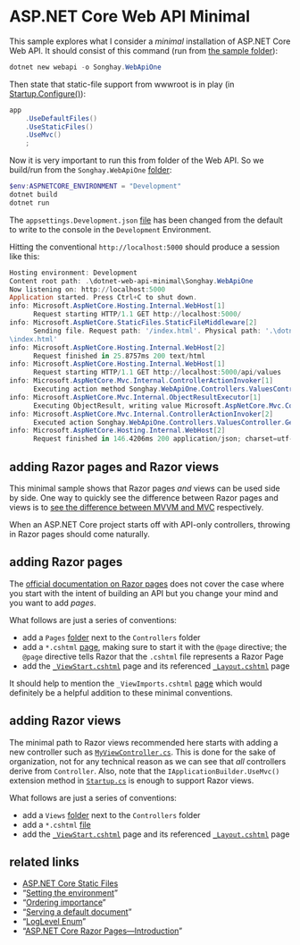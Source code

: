# ASP.NET Core Web API Minimal

This sample explores what I consider a _minimal_ installation of ASP.NET Core Web API. It should consist of this command (run from [the sample folder](../dotnet-web-api-minimal)):

```ps1
dotnet new webapi -o Songhay.WebApiOne
```

Then state that static-file support from wwwroot is in play (in [Startup.Configure()](./Songhay.WebApiOne/Startup.cs)):

```c#
app
    .UseDefaultFiles()
    .UseStaticFiles()
    .UseMvc()
    ;
```

Now it is very important to run this from folder of the Web API. So we build/run from the `Songhay.WebApiOne` [folder](./Songhay.WebApiOne):

```ps1
$env:ASPNETCORE_ENVIRONMENT = "Development"
dotnet build
dotnet run
```

The `appsettings.Development.json` [file](./Songhay.WebApiOne/appsettings.Development.json) has been changed from the default to write to the console in the `Development` Environment.

Hitting the conventional `http://localhost:5000` should produce a session like this:

```ps1
Hosting environment: Development
Content root path: .\dotnet-web-api-minimal\Songhay.WebApiOne
Now listening on: http://localhost:5000
Application started. Press Ctrl+C to shut down.
info: Microsoft.AspNetCore.Hosting.Internal.WebHost[1]
      Request starting HTTP/1.1 GET http://localhost:5000/
info: Microsoft.AspNetCore.StaticFiles.StaticFileMiddleware[2]
      Sending file. Request path: '/index.html'. Physical path: '.\dotnet-web-api-minimal\Songhay.WebApiOne\wwwroot
\index.html'
info: Microsoft.AspNetCore.Hosting.Internal.WebHost[2]
      Request finished in 25.8757ms 200 text/html
info: Microsoft.AspNetCore.Hosting.Internal.WebHost[1]
      Request starting HTTP/1.1 GET http://localhost:5000/api/values
info: Microsoft.AspNetCore.Mvc.Internal.ControllerActionInvoker[1]
      Executing action method Songhay.WebApiOne.Controllers.ValuesController.Get (Songhay.WebApiOne) with arguments ((null)) - ModelState is Valid
info: Microsoft.AspNetCore.Mvc.Internal.ObjectResultExecutor[1]
      Executing ObjectResult, writing value Microsoft.AspNetCore.Mvc.ControllerContext.
info: Microsoft.AspNetCore.Mvc.Internal.ControllerActionInvoker[2]
      Executed action Songhay.WebApiOne.Controllers.ValuesController.Get (Songhay.WebApiOne) in 43.4475ms
info: Microsoft.AspNetCore.Hosting.Internal.WebHost[2]
      Request finished in 146.4206ms 200 application/json; charset=utf-8
```

## adding Razor pages and Razor views

This minimal sample shows that Razor pages _and_ views can be used side by side. One way to quickly see the difference between Razor pages and views is to [see the difference between MVVM and MVC](https://stackify.com/asp-net-razor-pages-vs-mvc/) respectively.

When an ASP.NET Core project starts off with API-only controllers, throwing in Razor pages should come naturally.

## adding Razor pages

The [official documentation on Razor pages](https://docs.microsoft.com/en-us/aspnet/core/tutorials/razor-pages/razor-pages-start?view=aspnetcore-2.0) does not cover the case where you start with the intent of building an API but you change your mind and you want to add _pages_.

What follows are just a series of conventions:

* add a `Pages` [folder](./Songhay.WebApiOne/Pages) next to the `Controllers` folder
* add a `*.cshtml` [page](./Songhay.WebApiOne/Pages/GroupOne/PageOne.cshtml), making sure to start it with the `@page` directive; the `@page` directive tells Razor that the `.cshtml` file represents a Razor Page
* add the [`_ViewStart.cshtml`](./Songhay.WebApiOne/Pages/_ViewStart.cshtml) page and its referenced [`_Layout.cshtml`](./Songhay.WebApiOne/Pages/_Layout.cshtml) page

It should help to mention the `_ViewImports.cshtml` [page](https://www.learnrazorpages.com/razor-pages/files/viewimports) which would definitely be a helpful addition to these minimal conventions.

## adding Razor views

The minimal path to Razor views recommended here starts with adding a new controller such as [`MyViewController.cs`](./Songhay.WebApiOne/Controllers/MyViewController.vs). This is done for the sake of organization, not for any technical reason as we can see that _all_ controllers derive from `Controller`. Also, note that the `IApplicationBuilder.UseMvc()` extension method in [`Startup.cs`](./Songhay.WebApiOne/Startup.cs#L40) is enough to support Razor views.

What follows are just a series of conventions:

* add a `Views` [folder](./Songhay.WebApiOne/Views) next to the `Controllers` folder
* add a `*.cshtml` [file](./Songhay.WebApiOne/Views/MyView/ViewOne.cshtml)
* add the [`_ViewStart.cshtml`](./Songhay.WebApiOne/Views/_ViewStart.cshtml) page and its referenced [`_Layout.cshtml`](./Songhay.WebApiOne/Views/Shared/_Layout.cshtml) page

## related links

* [ASP.NET Core Static Files](../dotnet-static-content)
* “[Setting the environment](https://docs.microsoft.com/en-us/aspnet/core/fundamentals/environments#setting-the-environment)”
* “[Ordering importance](https://docs.microsoft.com/en-us/aspnet/core/fundamentals/hosting?tabs=aspnetcore2x#ordering-importance)”
* “[Serving a default document](https://docs.microsoft.com/en-us/aspnet/core/fundamentals/static-files#serving-a-default-document)”
* “[LogLevel Enum](https://docs.microsoft.com/en-us/dotnet/api/Microsoft.Extensions.Logging.LogLevel?view=aspnetcore-2.0)”
* “[ASP.NET Core Razor Pages—Introduction](https://codingblast.com/asp-net-core-razor-pages/)”